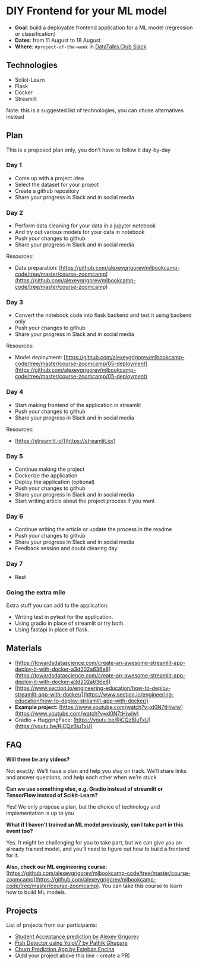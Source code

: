 
# DIY Frontend for your ML model

* **Goal**: build a deployable frontend application for a ML model (regression or classification)
* **Dates**: from 11 August to 18 August
* **Where**: `#project-of-the-week` in [DataTalks.Club Slack](https://datatalks.club/slack.html)


## Technologies

-   Scikit-Learn
-   Flask
-   Docker
-   Streamlit

Note: this is a suggested list of technologies, you can chose alternatives instead

## Plan

This is a proposed plan only, you don’t have to follow it day-by-day
  

### Day 1

-   Come up with a project idea
-   Select the dataset for your project    
-   Create a github repository
-   Share your progress in Slack and in social media

### Day 2

-   Perform data cleaning for your data in a jupyter notebook
-   And try out various models for your data in notebook
-   Push your changes to github
-   Share your progress in Slack and in social media


Resources:

- Data preparation: [https://github.com/alexeygrigorev/mlbookcamp-code/tree/master/course-zoomcamp](https://github.com/alexeygrigorev/mlbookcamp-code/tree/master/course-zoomcamp)


### Day 3

-   Convert the notebook code into flask backend and test it using backend only    
-   Push your changes to github
-   Share your progress in Slack and in social media
    
Resources:

- Model deployment: [https://github.com/alexeygrigorev/mlbookcamp-code/tree/master/course-zoomcamp/05-deployment](https://github.com/alexeygrigorev/mlbookcamp-code/tree/master/course-zoomcamp/05-deployment)


### Day 4

  
-   Start making frontend of the application in streamlit
-   Push your changes to github
-   Share your progress in Slack and in social media

Resources:

* [https://streamlit.io/](https://streamlit.io/)


### Day 5

-   Continue making the project
-   Dockerize the application
-   Deploy the application (optional)
-   Push your changes to github
-   Share your progress in Slack and in social media
-   Start writing article about the project process if you want


### Day 6

-   Continue writing the article or update the process in the readme
-   Push your changes to github
-   Share your progress in Slack and in social media
-   Feedback session and doubt clearing day
    

### Day 7

-   Rest


### Going the extra mile

  
Extra stuff you can add to the application:

-   Writing test in pytest for the application.  
-   Using gradio in place of streamlit or try both.
-   Using fastapi in place of flask.


## Materials

 
-   [https://towardsdatascience.com/create-an-awesome-streamlit-app-deploy-it-with-docker-a3d202a636e8](https://towardsdatascience.com/create-an-awesome-streamlit-app-deploy-it-with-docker-a3d202a636e8)  
-   [https://www.section.io/engineering-education/how-to-deploy-streamlit-app-with-docker/](https://www.section.io/engineering-education/how-to-deploy-streamlit-app-with-docker/)
- **Example project:** [https://www.youtube.com/watch?v=xl0N7tHiwlw](https://www.youtube.com/watch?v=xl0N7tHiwlw)
- Gradio + HuggingFace: [https://youtu.be/RiCQzBluTxU](https://youtu.be/RiCQzBluTxU)  


## FAQ

**Will there be any videos?**

Not exactly. We’ll have a plan and help you stay on track. We’ll share links and answer questions, and help each other when we’re stuck

  

**Can we use something else, e.g. Gradio instead of streamlit or TensorFlow instead of Scikit-Learn?**

Yes! We only propose a plan, but the choice of technology and implementation is up to you

  

**What if I haven’t trained an ML model previously, can I take part in this event too?**

Yes. It might be challenging for you to take part, but we can give you an already trained model, and you’ll need to figure out how to build a frontend for it.

  
**Also, check our ML engineering course:** [https://github.com/alexeygrigorev/mlbookcamp-code/tree/master/course-zoomcamp](https://github.com/alexeygrigorev/mlbookcamp-code/tree/master/course-zoomcamp). You can take this course to learn how to build ML models.

  


## Projects

List of projects from our participants:

* [Student Acceptance prediction by Alexey Grigorev](https://github.com/alexeygrigorev/student-acceptance-project)
* [Fish Detector using YoloV7 by Pathik Ghugare](https://github.com/pathikg/Underwater-fish-detection)
* [Churn Prediction App by Esteban Encina](https://github.com/eeeds/churn-prediction-app)
* (Add your project above this line - create a PR)
